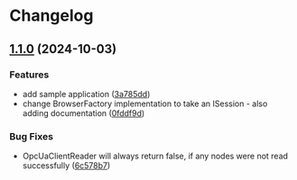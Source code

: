 # Changelog

## [1.1.0](https://github.com/atc-net/atc-opc-ua/compare/v1.0.77...v1.1.0) (2024-10-03)


### Features

* add sample application ([3a785dd](https://github.com/atc-net/atc-opc-ua/commit/3a785dde353b53784ce9cac62fcca8c8af317cf5))
* change BrowserFactory implementation to take an ISession - also adding documentation ([0fddf9d](https://github.com/atc-net/atc-opc-ua/commit/0fddf9db3ea49ef16852fd0b7aab8724544d6caa))


### Bug Fixes

* OpcUaClientReader will always return false, if any nodes were not read successfully ([6c578b7](https://github.com/atc-net/atc-opc-ua/commit/6c578b7d27de6883228f0faf983559a2605aa6c1))
